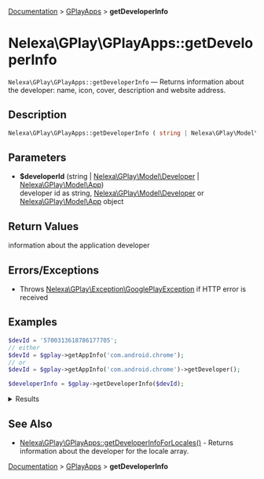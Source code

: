 [Documentation](../../README.md) > [GPlayApps](README.md) > **getDeveloperInfo**

# Nelexa\GPlay\GPlayApps::getDeveloperInfo
`Nelexa\GPlay\GPlayApps::getDeveloperInfo` — Returns information about the developer: name, icon, cover, description and website address.

## Description
```php
Nelexa\GPlay\GPlayApps::getDeveloperInfo ( string | Nelexa\GPlay\Model\Developer | Nelexa\GPlay\Model\App $developerId ) : Nelexa\GPlay\Model\Developer
```

## Parameters
* **$developerId** (string | [Nelexa\GPlay\Model\Developer](../Developer/README.md) | [Nelexa\GPlay\Model\App](../App/README.md))  
developer id as string, [Nelexa\GPlay\Model\Developer](../Developer/README.md) or [Nelexa\GPlay\Model\App](../App/README.md) object

## Return Values
information about the application developer


## Errors/Exceptions
* Throws [Nelexa\GPlay\Exception\GooglePlayException](../GooglePlayException/README.md) if HTTP error is received
## Examples
```php
$devId = '5700313618786177705';
// either
$devId = $gplay->getAppInfo('com.android.chrome');
// or
$devId = $gplay->getAppInfo('com.android.chrome')->getDeveloper();

$developerInfo = $gplay->getDeveloperInfo($devId);
```
<details>
  <summary>Results</summary>

```php
class Nelexa\GPlay\Model\Developer {
  -getId(): string: "5700313618786177705"
  -getUrl(): string: "https://play.google.com/store/apps/dev?id=5700313618786177705"
  -getName(): string: "Google LLC"
  -getDescription(): ?string: "Apps from Google to help you get the most out of your day, across all your devices."
  -getWebsite(): ?string: null
  -getIcon(): ?Nelexa\GPlay\Model\GoogleImage: {
    -getUrl(): string: "https://lh3.googleusercontent.com/6UgEjh8Xuts4nwdWzTnWH8QtLuHqRMUB7dp24JYVE2xcYzq4HA8hFfcAbU-R-PC_9uA1"
    -getOriginalSizeUrl(): string: "https://lh3.googleusercontent.com/6UgEjh8Xuts4nwdWzTnWH8QtLuHqRMUB7dp24JYVE2xcYzq4HA8hFfcAbU-R-PC_9uA1=s0"
    -getBinaryImageContent(): string: …
    -__toString(): string: "https://lh3.googleusercontent.com/6UgEjh8Xuts4nwdWzTnWH8QtLuHqRMUB7dp24JYVE2xcYzq4HA8hFfcAbU-R-PC_9uA1"
  }
  -getCover(): ?Nelexa\GPlay\Model\GoogleImage: {
    -getUrl(): string: "https://lh3.googleusercontent.com/1-hPxafOxdYpYZEOKzNIkSP43HXCNftVJVttoo4ucl7rsMASXW3Xr6GlXURCubE1tA"
    -getOriginalSizeUrl(): string: "https://lh3.googleusercontent.com/1-hPxafOxdYpYZEOKzNIkSP43HXCNftVJVttoo4ucl7rsMASXW3Xr6GlXURCubE1tA=s0"
    -getBinaryImageContent(): string: …
    -__toString(): string: "https://lh3.googleusercontent.com/1-hPxafOxdYpYZEOKzNIkSP43HXCNftVJVttoo4ucl7rsMASXW3Xr6GlXURCubE1tA"
  }
  -getEmail(): ?string: null
  -getAddress(): ?string: null
  -asArray(): array: …
  -jsonSerialize(): mixed: …
}
```

</details>

## See Also
* [Nelexa\GPlay\GPlayApps::getDeveloperInfoForLocales()](gplayapps.getdeveloperinfoforlocales.md) - Returns information about the developer for the locale array.

[Documentation](../../README.md) > [GPlayApps](README.md) > **getDeveloperInfo**
